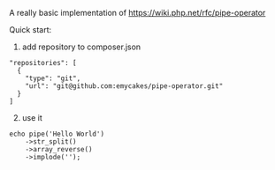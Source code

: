 A really basic implementation of 
https://wiki.php.net/rfc/pipe-operator

Quick start:

1. add repository to composer.json
```
"repositories": [
  {
    "type": "git",
    "url": "git@github.com:emycakes/pipe-operator.git"
  }
]
```

2. use it
```
echo pipe('Hello World')
    ->str_split()
    ->array_reverse()
    ->implode('');
```
